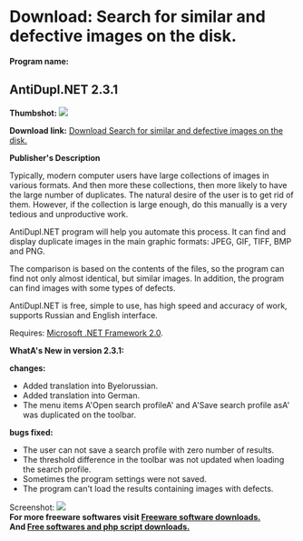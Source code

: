# Download: Search for similar and defective images on the disk.

**Program name:**

## AntiDupl.NET 2.3.1

  
**Thumbshot:** ![](http://www.freewarefiles.com/screenshot/antiduplnet_md.jpg)   
  
**Download link:** [Download Search for similar and defective images on the disk.](http://freesoftwares.boysofts.com/AntiDupl-NET_program_51710.html)  
  


**Publisher's Description**  
  


Typically, modern computer users have large collections of images in various formats. And then more these collections, then more likely to have the large number of duplicates. The natural desire of the user is to get rid of them. However, if the collection is large enough, do this manually is a very tedious and unproductive work. 

AntiDupl.NET program will help you automate this process. It can find and display duplicate images in the main graphic formats: JPEG, GIF, TIFF, BMP and PNG. 

The comparison is based on the contents of the files, so the program can find not only almost identical, but similar images. In addition, the program can find images with some types of defects.

AntiDupl.NET is free, simple to use, has high speed and accuracy of work, supports Russian and English interface. 

Requires: [Microsoft .NET Framework 2.0](http://www.freewarefiles.com/Microsoft-NET-Framework-20-x86-Final_program_16026.html). 

**WhatA's New in version 2.3.1:**

**changes:**

  * Added translation into Byelorussian. 
  * Added translation into German. 
  * The menu items A'Open search profileA' and A'Save search profile asA' was duplicated on the toolbar. 

**bugs fixed:**

  * The user can not save a search profile with zero number of results. 
  * The threshold difference in the toolbar was not updated when loading the search profile. 
  * Sometimes the program settings were not saved. 
  * The program can't load the results containing images with defects. 

  
  
Screenshot: ![](http://www.freewarefiles.com/screenshot/antiduplnet.jpg)   
**For more freeware softwares visit [Freeware software downloads.](http://freesoftwares.boysofts.com/)**   
**And [Free softwares and php script downloads.](http://www.boysofts.com/)**
